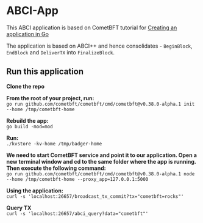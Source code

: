 # ABCI-App

This ABCI application is based on CometBFT tutorial for [Creating an application in Go](https://docs.cometbft.com/v0.37/guides/go)

The application is based on ABCI++ and hence consolidates - `BeginBlock`, `EndBlock` and `DeliverTX` into `FinalizeBlock`.

## Run this application

**Clone the repo**

**From the root of your project, run:** <br>
`go run github.com/cometbft/cometbft/cmd/cometbft@v0.38.0-alpha.1 init --home /tmp/cometbft-home `

**Rebuild the app:** <br>
`go build -mod=mod`

**Run:** <br>
`./kvstore -kv-home /tmp/badger-home`

**We need to start CometBFT service and point it to our application. 
Open a new terminal window and cd to the same folder where the app is running. 
Then execute the following command:** <br>
`go run github.com/cometbft/cometbft/cmd/cometbft@v0.38.0-alpha.1 node --home /tmp/cometbft-home --proxy_app=127.0.0.1:5000`

**Using the application:** <br>
`curl -s 'localhost:26657/broadcast_tx_commit?tx="cometbft=rocks"'`

**Query TX** <br>
`curl -s 'localhost:26657/abci_query?data="cometbft"'`
